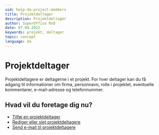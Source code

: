 ```yaml
---
uid: help-da-project-members
title: Projektdeltager
description: Projektdeltager
author: SuperOffice RnD
date: 07.04.2022
keywords: projekt, deltager
topic: concept
language: da
---
```


# Projektdeltager

Projektdeltagere er deltagerne i et projekt. For hver deltager kan du få adgang til informationer om firma, personnavn, rolle i projektet, eventuelle kommentarer, e-mail-adresse og telefonnummer.

## Hvad vil du foretage dig nu?

* [Tilføj en projektdeltager][1]
* [Rediger eller slet projektdeltagere][3]
* [Send e-mail til projektdeltagere][4]

<!-- Referenced links -->
[1]: add.md
[3]: edit.md
[4]: send-email-to.md

<!-- Referenced images -->
